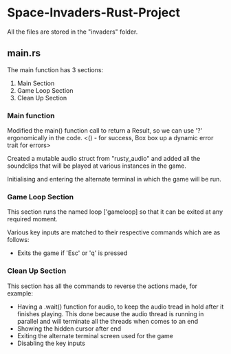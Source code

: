 # Space-Invaders-Rust-Project

All the files are stored in the "invaders" folder.


## main.rs
The main function has 3 sections:
1. Main Section 
2. Game Loop Section
3. Clean Up Section

### Main function
Modified the main() function call to return a Result, so we can use '?' ergonomically in the code. <() - for success, Box<dyn Error> box up a dynamic error trait for errors>

Created a mutable audio struct from "rusty_audio" and added all the soundclips that will be played at various instances in the game.

Initialising and entering the alternate terminal in which the game will be run. 



### Game Loop Section
This section runs the named loop ['gameloop] so that it can be exited at any required moment.

Various key inputs are matched to their respective commands which are as follows:
- Exits the game if 'Esc' or 'q' is pressed


### Clean Up Section
This section has all the commands to reverse the actions made, for example:
- Having a .wait() function for audio, to keep the audio tread in hold after it finishes playing. This done because the audio thread is running in parallel and will terminate all the threads when comes to an end
- Showing the hidden cursor after end
- Exiting the alternate terminal screen used for the game
- Disabling the key inputs


